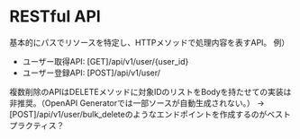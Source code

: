 # RESTful API

基本的にパスでリソースを特定し、HTTPメソッドで処理内容を表すAPI。
例）
- ユーザー取得API: [GET]/api/v1/user/{user_id}
- ユーザー登録API: [POST]/api/v1/user/

複数削除のAPIはDELETEメソッドに対象IDのリストをBodyを持たせての実装は非推奨。（OpenAPI Generatorでは一部ソースが自動生成されない。）
→ [POST]/api/v1/user/bulk_deleteのようなエンドポイントを作成するのがベストプラクティス？